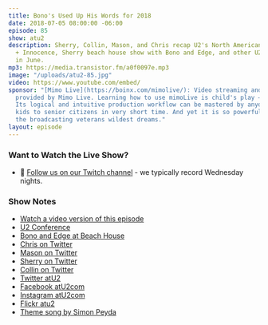 ```yaml
---
title: Bono's Used Up His Words for 2018
date: 2018-07-05 08:00:00 -06:00
episode: 85
show: atu2
description: Sherry, Collin, Mason, and Chris recap U2's North American leg of Experience
  + Innocence, Sherry beach house show with Bono and Edge, and other U2 happenings
  in June.
mp3: https://media.transistor.fm/a0f0097e.mp3
image: "/uploads/atu2-85.jpg"
video: https://www.youtube.com/embed/
sponsor: "[Mimo Live](https://boinx.com/mimolive/): Video streaming and production
  provided by Mimo Live. Learning how to use mimoLive is child's play – literally.
  Its logical and intuitive production workflow can be mastered by anyone from school
  kids to senior citizens in very short time. And yet it is so powerful, it also satisfies
  the broadcasting veterans wildest dreams."
layout: episode
---
```


### Want to Watch the Live Show?

* 💙 [Follow us on our Twitch channel](https://www.twitch.tv/goodstuff_fm) - we typically record Wednesday nights.

### Show Notes

* [Watch a video version of this episode]()
* [U2 Conference](http://u2conference.com)
* [Bono and Edge at Beach House](https://www.atu2.com/news/bono--edge-perform-at-mix-1041-beach-house-event-on-cape-cod.html)
* [Chris on Twitter](https://twitter.com/iChris)
* [Mason on Twitter](https://twitter.com/notmasonmerritt)
* [Sherry on Twitter](https://twitter.com/atu2comsherry)
* [Collin on Twitter](https://twitter.com/collin_souter)
* [Twitter atU2](https://twitter.com/atu2)
* [Facebook atU2com](https://www.facebook.com/atu2com)
* [Instagram atU2com](https://www.instagram.com/atu2com/)
* [Flickr atu2](https://www.flickr.com/photos/atu2com/)
* [Theme song by Simon Peyda](https://simonpeyda.wordpress.com/2016/04/06/how-to-dismantle-a-sirens-song-the-making-of-a-podcast-theme/)
